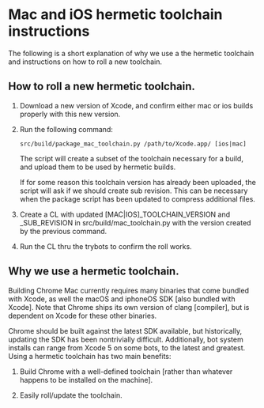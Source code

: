# Mac and iOS hermetic toolchain instructions

The following is a short explanation of why we use a the hermetic toolchain
and instructions on how to roll a new toolchain.

## How to roll a new hermetic toolchain.

1. Download a new version of Xcode, and confirm either mac or ios builds
   properly with this new version.

2. Run the following command:

   ```
   src/build/package_mac_toolchain.py /path/to/Xcode.app/ [ios|mac]
   ```

   The script will create a subset of the toolchain necessary for a build, and
   upload them to be used by hermetic builds.

   If for some reason this toolchain version has already been uploaded, the
   script will ask if we should create sub revision.  This can be necessary when
   the package script has been updated to compress additional files.

2. Create a CL with updated [MAC|IOS]_TOOLCHAIN_VERSION and _SUB_REVISION in
   src/build/mac_toolchain.py with the version created by the previous command.

3. Run the CL thru the trybots to confirm the roll works.

## Why we use a hermetic toolchain.

Building Chrome Mac currently requires many binaries that come bundled with
Xcode, as well the macOS and iphoneOS SDK [also bundled with Xcode].  Note that
Chrome ships its own version of clang [compiler], but is dependent on Xcode
for these other binaries.

Chrome should be built against the latest SDK available, but historically,
updating the SDK has been nontrivially difficult.  Additionally, bot system
installs can range from Xcode 5 on some bots, to the latest and
greatest.  Using a hermetic toolchain has two main benefits:

1. Build Chrome with a well-defined toolchain [rather than whatever happens to
be installed on the machine].

2. Easily roll/update the toolchain.
